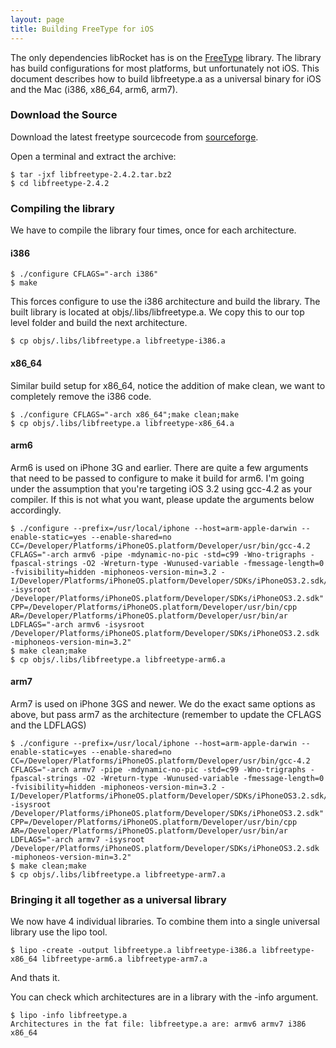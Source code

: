 ```yaml
---
layout: page
title: Building FreeType for iOS
---
```


The only dependencies libRocket has is on the [FreeType](http://www.freetype.org) library. The library has build configurations for most platforms, but unfortunately not iOS. This document describes how to build libfreetype.a as a universal binary for iOS and the Mac (i386, x86_64, arm6, arm7).

### Download the Source

Download the latest freetype sourcecode from [sourceforge](http://sourceforge.net/projects/freetype).

Open a terminal and extract the archive:

```
$ tar -jxf libfreetype-2.4.2.tar.bz2
$ cd libfreetype-2.4.2
```

### Compiling the library

We have to compile the library four times, once for each architecture.

#### i386

```
$ ./configure CFLAGS="-arch i386"
$ make
```

This forces configure to use the i386 architecture and build the library. The built library is located at objs/.libs/libfreetype.a. We copy this to our top level folder and build the next architecture.

```
$ cp objs/.libs/libfreetype.a libfreetype-i386.a
```

#### x86_64

Similar build setup for x86_64, notice the addition of make clean, we want to completely remove the i386 code.

```
$ ./configure CFLAGS="-arch x86_64";make clean;make
$ cp objs/.libs/libfreetype.a libfreetype-x86_64.a
```

#### arm6

Arm6 is used on iPhone 3G and earlier. There are quite a few arguments that need to be passed to configure to make it build for arm6. I'm going under the assumption that you're targeting iOS 3.2 using gcc-4.2 as your compiler. If this is not what you want, please update the arguments below accordingly.

```
$ ./configure --prefix=/usr/local/iphone --host=arm-apple-darwin --enable-static=yes --enable-shared=no CC=/Developer/Platforms/iPhoneOS.platform/Developer/usr/bin/gcc-4.2  CFLAGS="-arch armv6 -pipe -mdynamic-no-pic -std=c99 -Wno-trigraphs -fpascal-strings -O2 -Wreturn-type -Wunused-variable -fmessage-length=0 -fvisibility=hidden -miphoneos-version-min=3.2 -I/Developer/Platforms/iPhoneOS.platform/Developer/SDKs/iPhoneOS3.2.sdk/usr/include/libxml2 -isysroot /Developer/Platforms/iPhoneOS.platform/Developer/SDKs/iPhoneOS3.2.sdk" CPP=/Developer/Platforms/iPhoneOS.platform/Developer/usr/bin/cpp AR=/Developer/Platforms/iPhoneOS.platform/Developer/usr/bin/ar LDFLAGS="-arch armv6 -isysroot /Developer/Platforms/iPhoneOS.platform/Developer/SDKs/iPhoneOS3.2.sdk -miphoneos-version-min=3.2"
$ make clean;make
$ cp objs/.libs/libfreetype.a libfreetype-arm6.a
```

#### arm7

Arm7 is used on iPhone 3GS and newer. We do the exact same options as above, but pass arm7 as the architecture (remember to update the CFLAGS and the LDFLAGS)

```
$ ./configure --prefix=/usr/local/iphone --host=arm-apple-darwin --enable-static=yes --enable-shared=no CC=/Developer/Platforms/iPhoneOS.platform/Developer/usr/bin/gcc-4.2  CFLAGS="-arch armv7 -pipe -mdynamic-no-pic -std=c99 -Wno-trigraphs -fpascal-strings -O2 -Wreturn-type -Wunused-variable -fmessage-length=0 -fvisibility=hidden -miphoneos-version-min=3.2 -I/Developer/Platforms/iPhoneOS.platform/Developer/SDKs/iPhoneOS3.2.sdk/usr/include/libxml2 -isysroot /Developer/Platforms/iPhoneOS.platform/Developer/SDKs/iPhoneOS3.2.sdk" CPP=/Developer/Platforms/iPhoneOS.platform/Developer/usr/bin/cpp AR=/Developer/Platforms/iPhoneOS.platform/Developer/usr/bin/ar LDFLAGS="-arch armv7 -isysroot /Developer/Platforms/iPhoneOS.platform/Developer/SDKs/iPhoneOS3.2.sdk -miphoneos-version-min=3.2"
$ make clean;make
$ cp objs/.libs/libfreetype.a libfreetype-arm7.a
```

### Bringing it all together as a universal library

We now have 4 individual libraries. To combine them into a single universal library use the lipo tool.

```
$ lipo -create -output libfreetype.a libfreetype-i386.a libfreetype-x86_64 libfreetype-arm6.a libfreetype-arm7.a
```

And thats it.

You can check which architectures are in a library with the -info argument.

```
$ lipo -info libfreetype.a
Architectures in the fat file: libfreetype.a are: armv6 armv7 i386 x86_64 
```
